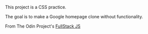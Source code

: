 This project is a CSS practice. 

The goal is to make a Google homepage clone without functionality.

From The Odin Project's [FullStack JS](http://www.theodinproject.com/courses/web-development-101/lessons/html-css)